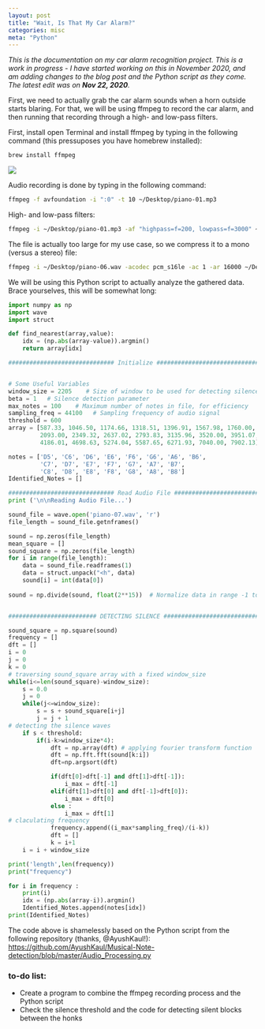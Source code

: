 ```yaml
---
layout: post
title: "Wait, Is That My Car Alarm?"
categories: misc
meta: "Python"
---
```


*This is the documentation on my car alarm recognition project. This is a work in progress - I have started working on this in November 2020, and am adding changes to the blog post and the Python script as they come. The latest edit was on **Nov 22, 2020**.*

First, we need to actually grab the car alarm sounds when a horn outside starts blaring. For that, we will be using ffmpeg to record the car alarm, and then running that recording through a high- and low-pass filters.

First, install open Terminal and install ffmpeg by typing in the following command (this pressuposes you have homebrew installed):

```bash
brew install ffmpeg
```
![](https://i.imgur.com/s2i2MWx.png)

Audio recording is done by typing in the following command:
```bash
ffmpeg -f avfoundation -i ":0" -t 10 ~/Desktop/piano-01.mp3 
```
High- and low-pass filters:
```bash
ffmpeg -i ~/Desktop/piano-01.mp3 -af "highpass=f=200, lowpass=f=3000" ~/Desktop/piano-03.mp3
```
The file is actually too large for my use case, so we compress it to a mono (versus a stereo) file:
```bash
ffmpeg -i ~/Desktop/piano-06.wav -acodec pcm_s16le -ac 1 -ar 16000 ~/Desktop/piano-07.wav
```
We will be using this Python script to actually analyze the gathered data. Brace yourselves, this will be somewhat long:

```python
import numpy as np
import wave
import struct

def find_nearest(array,value):
    idx = (np.abs(array-value)).argmin()
    return array[idx]

############################## Initialize ##################################


# Some Useful Variables
window_size = 2205    # Size of window to be used for detecting silence
beta = 1   # Silence detection parameter
max_notes = 100    # Maximum number of notes in file, for efficiency
sampling_freq = 44100	# Sampling frequency of audio signal
threshold = 600
array = [587.33, 1046.50, 1174.66, 1318.51, 1396.91, 1567.98, 1760.00, 1975.53,
         2093.00, 2349.32, 2637.02, 2793.83, 3135.96, 3520.00, 3951.07,
         4186.01, 4698.63, 5274.04, 5587.65, 6271.93, 7040.00, 7902.13]

notes = ['D5', 'C6', 'D6', 'E6', 'F6', 'G6', 'A6', 'B6',
         'C7', 'D7', 'E7', 'F7', 'G7', 'A7', 'B7',
         'C8', 'D8', 'E8', 'F8', 'G8', 'A8', 'B8']
Identified_Notes = []

############################## Read Audio File #############################
print ('\n\nReading Audio File...')

sound_file = wave.open('piano-07.wav', 'r')
file_length = sound_file.getnframes()

sound = np.zeros(file_length)
mean_square = []
sound_square = np.zeros(file_length)
for i in range(file_length):
    data = sound_file.readframes(1)
    data = struct.unpack("<h", data)
    sound[i] = int(data[0])
    
sound = np.divide(sound, float(2**15))	# Normalize data in range -1 to 1


######################### DETECTING SILENCE ##################################

sound_square = np.square(sound)
frequency = []
dft = []
i = 0
j = 0
k = 0    
# traversing sound_square array with a fixed window_size
while(i<=len(sound_square)-window_size):
	s = 0.0
	j = 0
	while(j<=window_size):
		s = s + sound_square[i+j]
		j = j + 1	
# detecting the silence waves
	if s < threshold:
		if(i-k>window_size*4):
			dft = np.array(dft) # applying fourier transform function
			dft = np.fft.fft(sound[k:i])
			dft=np.argsort(dft)

			if(dft[0]>dft[-1] and dft[1]>dft[-1]):
				i_max = dft[-1]
			elif(dft[1]>dft[0] and dft[-1]>dft[0]):
				i_max = dft[0]
			else :	
				i_max = dft[1]
# claculating frequency				
			frequency.append((i_max*sampling_freq)/(i-k))
			dft = []
			k = i+1
	i = i + window_size

print('length',len(frequency))
print("frequency")   

for i in frequency :
	print(i)
	idx = (np.abs(array-i)).argmin()
	Identified_Notes.append(notes[idx])
print(Identified_Notes)

```

The code above is shamelessly based on the Python script from the following repository (thanks, @AyushKaul!): https://github.com/AyushKaul/Musical-Note-detection/blob/master/Audio_Processing.py

### to-do list: 
- Create a program to combine the ffmpeg recording process and the Python script
- Check the silence threshold and the code for detecting silent blocks between the honks

